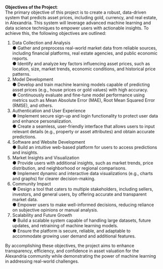   **Objectives of the Project**:   
The primary objective of this project is to create a robust, data-driven system 
that predicts asset prices, including gold, currency, and real estate, in 
Alexandria. This system will leverage advanced machine learning and data 
science techniques to empower users with actionable insights. To achieve this, 
the following objectives are outlined: 
1. Data Collection and Analysis   
● Gather and preprocess real-world market data from reliable sources, 
including financial platforms, real estate agencies, and public economic 
reports.   
● Identify and analyze key factors influencing asset prices, such as location, 
size, market trends, economic conditions, and historical price patterns.   
2. Model Development   
● Develop and train machine learning models capable of predicting asset 
prices (e.g., house prices or gold values) with high accuracy.   
● Continuously evaluate and fine-tune model performance using metrics 
such as Mean Absolute Error (MAE), Root Mean Squared Error (RMSE), 
and others.   
3. Authentication and User Experience   
● Implement secure sign-up and login functionality to protect user data and 
enhance personalization.   
● Create a seamless, user-friendly interface that allows users to input 
relevant details (e.g., property or asset attributes) and obtain accurate 
predictions.   
4. Software and Website Development   
● Build an intuitive web-based platform for users to access predictions and 
insights.   
5. Market Insights and Visualization   
● Provide users with additional insights, such as market trends, price 
distribution, and neighborhood or regional comparisons.   
● Implement dynamic and interactive data visualizations (e.g., charts and 
graphs) for clearer decision-making.   
6. Community Impact   
● Design a tool that caters to multiple stakeholders, including sellers, 
investors, and general users, by offering accurate and transparent market 
data.   
● Empower users to make well-informed decisions, reducing reliance on 
subjective opinions or manual analysis.   
7. Scalability and Future Growth   
● Build a scalable system capable of handling large datasets, future updates, 
and retraining of machine learning models.   
● Ensure the platform is secure, reliable, and adaptable to accommodate 
growing user demand and additional features.
  
  By accomplishing these objectives, the project aims to enhance transparency, 
efficiency, and confidence in asset valuation for the Alexandria community 
while demonstrating the power of machine learning in addressing real-world 
challenges.
